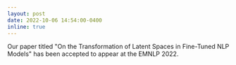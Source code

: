 ```yaml
---
layout: post
date: 2022-10-06 14:54:00-0400
inline: true
---
```


Our paper titled "On the Transformation of Latent Spaces in Fine-Tuned NLP Models" has been accepted to appear at the EMNLP 2022.